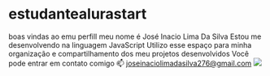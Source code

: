 # estudantealurastart
boas vindas ao emu perfill
meu nome é José Inacio Lima Da Silva
Estou me desenvolvendo na linguagem JavaScript
Utilizo esse espaço para minha organização e compartilhamento dos meu projetos desenvolvidos
Você pode entrar em contato comigo 📫
joseinaciolimadasilva276@gmail.com
![](link)
